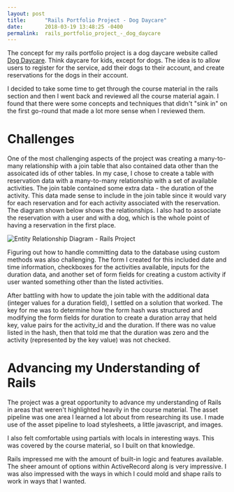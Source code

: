 ```yaml
---
layout: post
title:      "Rails Portfolio Project - Dog Daycare"
date:       2018-03-19 13:48:25 -0400
permalink:  rails_portfolio_project_-_dog_daycare
---
```


The concept for my rails portfolio project is a dog daycare website called [Dog Daycare](https://rails-dog-daycare.herokuapp.com). Think daycare for kids, except for dogs. The idea is to allow users to register for the service, add their dogs to their account, and create reservations for the dogs in their account.

I decided to take some time to get through the course material in the rails section and then I went back and reviewed all the course material again. I found that there were some concepts and techniques that didn't "sink in" on the first go-round that made a lot more sense when I reviewed them.

# Challenges

One of the most challenging aspects of the project was creating a many-to-many relationship with a join table that also contained data other than the assoicated ids of other tables. In my case, I chose to create a table with reservation data with a many-to-many relationship with a set of available activities. The join table contained some extra data - the duration of the activity. This data made sense to include in the join table since it would vary for each reservation and for each activity associated with the reservation. The diagram shown below shows the relationships. I also had to associate the reservation with a user and with a dog, which is the whole point of having a reservation in the first place.

![Entity Relationship Diagram - Rails Project](http://www.robdlaws.com/photos/erd-rails.png)

Figuring out how to handle committing data to the database using custom methods was also challenging. The form I created for this included date and time information, checkboxes for the activities available, inputs for the duration data, and another set of form fields for creating a custom activity if user wanted something other than the listed activities.

After battling with how to update the join table with the additional data (integer values for a duration field), I settled on a solution that worked. The key for me was to determine how the form hash was structured and modifying the form fields for duration to create a duration array that held key, value pairs for the activity_id and the duration. If there was no value listed in the hash, then that told me that the duration was zero and the activity (represented by the key value) was not checked.

# Advancing my Understanding of Rails

The project was a great opportunity to advance my understanding of Rails in areas that weren't highlighted heavily in the course material. The asset pipeline was one area I learned a lot about from researching its use. I made use of the asset pipeline to load stylesheets, a little javascript, and images.

I also felt comfortable using partials with locals in interesting ways. This was covered by the course material, so I built on that knowledge.

Rails impressed me with the amount of built-in logic and features available. The sheer amount of options within ActiveRecord along is very impressive. I was also impressed with the ways in which I could mold and shape rails to work in ways that I wanted.
